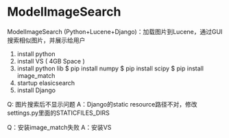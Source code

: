 # ModelImageSearch
ModelImageSearch (Python+Lucene+Django)：加载图片到Lucene，通过GUI搜索相似图片，并展示给用户

1. install python
2. install VS ( 4GB Space )
3. install python lib
    $ pip install numpy
    $ pip install scipy
    $ pip install image_match
4. startup elasicsearch
5. install Django

Q: 图片搜索后不显示问题
A：Django的static resource路径不对，修改settings.py里面的STATICFILES_DIRS

Q：安装image_match失败
A：安装VS

